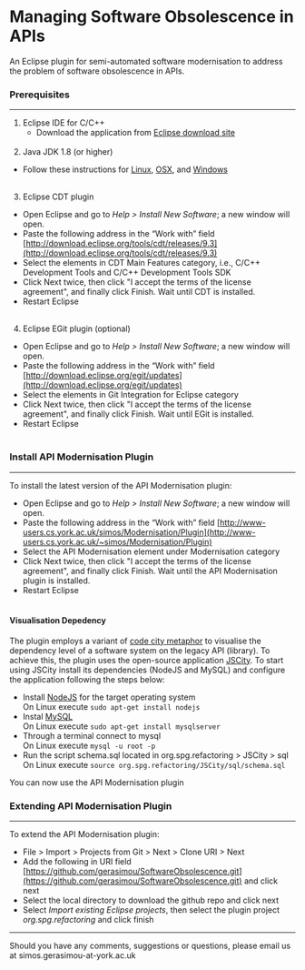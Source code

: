 # Managing Software Obsolescence in APIs

An Eclipse plugin for semi-automated software modernisation  to address the problem of software obsolescence in APIs.

### Prerequisites
---
1. Eclipse IDE for C/C++
   * Download the application from [Eclipse download site](https://www.eclipse.org/downloads/eclipse-packages/)
<br/><br/>
2. Java JDK 1.8 (or higher)
  *  Follow these instructions for [Linux](https://www.linode.com/docs/development/install-java-on-ubuntu-16-04), [OSX](http://www.oracle.com/technetwork/java/javase/downloads/index.html), and [Windows](http://www.oracle.com/technetwork/java/javase/downloads/index.html)
<br/><br/>
3. Eclipse CDT plugin
  * Open Eclipse and go to _Help > Install New Software_; a new window will open.
  * Paste the following address in the “Work with” field [http://download.eclipse.org/tools/cdt/releases/9.3](http://download.eclipse.org/tools/cdt/releases/9.3)
  * Select the elements in CDT Main Features category, i.e., C/C++ Development Tools and C/C++ Development Tools SDK
  * Click Next twice, then click "I accept the terms of the license agreement", and finally click Finish. Wait until  CDT is installed.
  * Restart Eclipse
<br/><br/>
4. Eclipse EGit plugin (optional)
  * Open Eclipse and go to _Help > Install New Software_; a new window will open.
  * Paste the following address in the “Work with” field [http://download.eclipse.org/egit/updates](http://download.eclipse.org/egit/updates)
  * Select the elements in Git Integration for Eclipse category
  * Click Next twice, then click "I accept the terms of the license agreement", and finally click Finish. Wait until  EGit is installed.
  * Restart Eclipse
<br/><br/>


### Install API Modernisation Plugin
---
To install the latest version of the API Modernisation plugin:
* Open Eclipse and go to _Help > Install New Software_; a new window will open.
* Paste the following address in the “Work with” field [http://www-users.cs.york.ac.uk/simos/Modernisation/Plugin](http://www-users.cs.york.ac.uk/~simos/Modernisation/Plugin)
* Select the API Modernisation element under Modernisation category
* Click Next twice, then click "I accept the terms of the license agreement", and finally click Finish. Wait until the API Modernisation plugin is installed.
* Restart Eclipse
<br/><br/>

#### Visualisation Depedency

The plugin employs a variant of [code city metaphor](https://wettel.github.io/codecity.html) to visualise the dependency level of a software system on the legacy API (library). To achieve this, the plugin uses the open-source application [JSCity](https://github.com/aserg-ufmg/JSCity). To start using JSCity install its dependencies (NodeJS and MySQL) and configure the application following the steps below:
* Install [NodeJS](https://nodejs.org/en) for the target operating system
<br>On Linux execute ```sudo apt-get install nodejs```
* Instal [MySQL](https://www.mysql.com)
<br>On Linux execute ```sudo apt-get install mysqlserver```
* Through a terminal connect to mysql
<br>On Linux execute ```mysql -u root -p```
* Run the script schema.sql located in org.spg.refactoring > JSCity > sql
<br>On Linux execute ```source org.spg.refactoring/JSCity/sql/schema.sql```

You can now use the API Modernisation plugin

### Extending API Modernisation Plugin
---
To extend the API Modernisation plugin:
* File > Import > Projects from Git > Next > Clone URI > Next
* Add the following in URI field [https://github.com/gerasimou/SoftwareObsolescence.git](https://github.com/gerasimou/SoftwareObsolescence.git) and click next
* Select the local directory to download the github repo and click next
* Select _Import existing Eclipse projects_, then select the plugin project _org.spg.refactoring_ and click finish

***
Should you have any comments, suggestions or questions, please email us at simos.gerasimou-at-york.ac.uk
